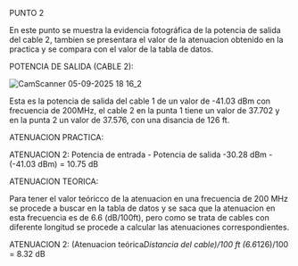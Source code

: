 PUNTO 2

En este punto se muestra la evidencia fotográfica de la potencia de salida del cable 2, tambien se presentara el valor de la atenuacion obtenido en la practica y se compara con el valor de la tabla de datos.

POTENCIA DE SALIDA (CABLE 2):

![CamScanner 05-09-2025 18 16_2](https://github.com/user-attachments/assets/2f94ce14-6662-4e5a-b646-aadf00e2061e)

Esta es la potencia de salida del cable 1  de un valor de -41.03 dBm con frecuencia de 200MHz, el cable 2 en la punta 1 tiene un valor de 37.702 y en la punta 2 un valor de 37.576, con una disancia de 126 ft.


ATENUACION PRACTICA:

ATENUACION 2:  Potencia de entrada - Potencia de salida 
-30.28 dBm - (-41.03 dBm) = 10.75 dB


ATENUACION TEORICA:

Para tener el valor teóricco de la atenuacion en una frecuencia de 200 MHz se procede a buscar en la tabla de datos y se saca que la atenuacion en esta frecuencia es de 6.6 (dB/100ft), pero como se trata de cables con diferente longitud se procede a calcular las atenuaciones correspondientes.

ATENUACION 2: (Atenuacion teórica*Distancia del cable)/100 ft
 (6.6*126)/100  = 8.32 dB

